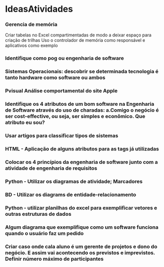 # IdeasAtividades

### Gerencia de memória 

Criar tabelas no Excel compartimentadas de modo a deixar espaço para criação de trilhas
Uso o controlador de memória como responsável e aplicativos como exemplo

### Identifique como pog ou engenharia de software

### Sistemas Operacionais: descobrir se determinada tecnologia é tanto hardware como software ou ambos

### Pvisual  Análise comportamental do site Apple

### Identifique os 4 atributos de um bom software na Engenharia de Software através do uso de charadas: a.Comigo o negócio é ser cost-effective, ou seja, ser simples e econômico. Que atributo eu sou?

### Usar artigos para classificar tipos de sistemas

### HTML - Aplicação de alguns atributos para as tags já utilizadas

### Colocar os 4 princípios da engenharia de software junto com a atividade de engenharia de requisitos

### Python - Utilizar os diagramas de atividade; Marcadores

### BD - Utilizar os diagrams de entidade-relacionamento

### Python - utilizar planilhas do excel para exemplificar vetores e outras estruturas de dados

### Algum diagrama que exemplifique como um software funciona quando o usuário faz um pedido

### Criar caso onde cala aluno é um gerente de projetos e dono do negócio. E assim vai acontecendo os previstos e imprevistos. Definir número máximo de participantes
